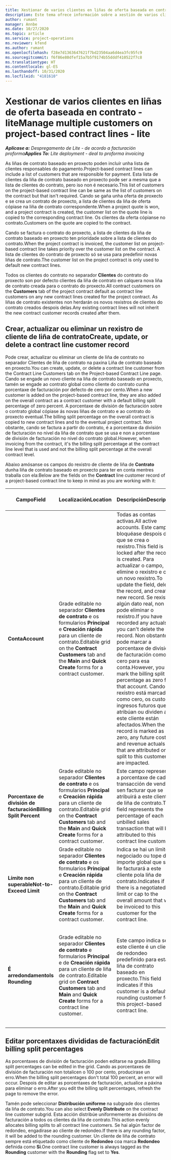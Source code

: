 ```yaml
---
title: Xestionar de varios clientes en liñas de oferta baseada en contrato - lite
description: Este tema ofrece información sobre a xestión de varios clientes en liñas de contrato baseado en proxecto.
author: rumant
manager: Annbe
ms.date: 10/27/2020
ms.topic: article
ms.service: project-operations
ms.reviewer: kfend
ms.author: rumant
ms.openlocfilehash: f28e7d1363647621f7bd23504aa6d4ea3fc95fc9
ms.sourcegitcommit: f6f86e80dfef15a7b5f9174b55dddf410522f7c8
ms.translationtype: HT
ms.contentlocale: gl-ES
ms.lasthandoff: 10/31/2020
ms.locfileid: "4181610"
---
```

# <a name="manage-multiple-customers-on-project-based-contract-lines---lite"></a><span data-ttu-id="2f856-103">Xestionar de varios clientes en liñas de oferta baseada en contrato - lite</span><span class="sxs-lookup"><span data-stu-id="2f856-103">Manage multiple customers on project-based contract lines - lite</span></span>

<span data-ttu-id="2f856-104">_**Aplícase a:** Despregamento de Lite - de acordo a facturación proforma_</span><span class="sxs-lookup"><span data-stu-id="2f856-104">_**Applies To:** Lite deployment - deal to proforma invoicing_</span></span>

<span data-ttu-id="2f856-105">As liñas de contrato baseado en proxecto poden incluír unha lista de clientes responsables do pagamento.</span><span class="sxs-lookup"><span data-stu-id="2f856-105">Project-based contract lines can include a list of customers that are responsible for payment.</span></span> <span data-ttu-id="2f856-106">Esta lista de clientes da liña de contrato baseado en proxecto pode ser a mesma que a lista de clientes do contrato, pero iso non é necesario.</span><span class="sxs-lookup"><span data-stu-id="2f856-106">This list of customers on the project-based contract line can be same as the list of customers on the contract but that isn't required.</span></span> <span data-ttu-id="2f856-107">Cando se gaña unha oferta de proxecto e se crea un contrato de proxecto, a lista de clientes da liña de oferta cópiase na liña de contrato correspondente.</span><span class="sxs-lookup"><span data-stu-id="2f856-107">When a project quote is won, and a project contract is created, the customer list on the quote line is copied to the corresponding contract line.</span></span> <span data-ttu-id="2f856-108">Os clientes da oferta cópianse no contrato.</span><span class="sxs-lookup"><span data-stu-id="2f856-108">Customers on the quote are copied to the contract.</span></span>

<span data-ttu-id="2f856-109">Cando se factura o contrato do proxecto, a lista de clientes da liña de contrato baseado en proxecto ten prioridade sobre a lista de clientes do contrato.</span><span class="sxs-lookup"><span data-stu-id="2f856-109">When the project contract is invoiced, the customer list on project-based contract line takes priority over the customer list on the contract.</span></span> <span data-ttu-id="2f856-110">A lista de clientes do contrato de proxecto só se usa para predefinir novas liñas de contrato.</span><span class="sxs-lookup"><span data-stu-id="2f856-110">The customer list on the project contract is only used to default new contract lines.</span></span>

<span data-ttu-id="2f856-111">Todos os clientes do contrato no separador **Clientes** do contrato do proxecto son por defecto clientes da liña de contrato en calquera nova liña de contrato creada para o contrato do proxecto.</span><span class="sxs-lookup"><span data-stu-id="2f856-111">All contract customers on the **Customers** tab of the project contract default as contract line customers on any new contract lines created for the project contract.</span></span> <span data-ttu-id="2f856-112">As liñas de contrato existentes non herdarán os novos rexistros de clientes do contrato creados despois delas.</span><span class="sxs-lookup"><span data-stu-id="2f856-112">Any existing contract lines will not inherit the new contract customer records created after them.</span></span>

## <a name="create-update-or-delete-a-contract-line-customer-record"></a><span data-ttu-id="2f856-113">Crear, actualizar ou eliminar un rexistro de cliente de liña de contrato</span><span class="sxs-lookup"><span data-stu-id="2f856-113">Create, update, or delete a contract line customer record</span></span>

<span data-ttu-id="2f856-114">Pode crear, actualizar ou eliminar un cliente de liña de contrato no separador Clientes de liña de contrato na paxina Liña de contrato baseado en proxecto.</span><span class="sxs-lookup"><span data-stu-id="2f856-114">You can create, update, or delete a contract line customer from the Contract Line Customers tab on the Project-based Contract Line page.</span></span> <span data-ttu-id="2f856-115">Cando se engade un novo cliente na liña de contrato baseado en proxecto, tamén se engade ao contrato global como cliente do contrato cunha porcentaxe de facturación por defecto de cero por cento.</span><span class="sxs-lookup"><span data-stu-id="2f856-115">When a new customer is added on the project-based contract line, they are also added on the overall contract as a contract customer with a default billing split percentage of zero percent.</span></span> <span data-ttu-id="2f856-116">A porcentaxe de división de facturación sobre o contrato global cópiase ás novas liñas de contrato e ao contrato do proxecto eventual.</span><span class="sxs-lookup"><span data-stu-id="2f856-116">The billing split percentage on the overall contract is copied to new contract lines and to the eventual project contract.</span></span> <span data-ttu-id="2f856-117">Non obstante, cando se factura a partir do contrato, é a porcentaxe da división de facturación no nivel da liña de contrato que se usa e non a porcentaxe de división de facturación no nivel do contrato global.</span><span class="sxs-lookup"><span data-stu-id="2f856-117">However, when invoicing from the contract, it's the billing split percentage at the contract line level that is used and not the billing split percentage at the overall contract level.</span></span>

<span data-ttu-id="2f856-118">Abaixo amósanse os campos do rexistro de cliente de liña de **Contrato** dunha liña de contrato baseado en proxecto para ter en conta mentres traballa con ela:</span><span class="sxs-lookup"><span data-stu-id="2f856-118">Below are the fields on the **Contract** line customer record of a project-based contract line to keep in mind as you are working with it:</span></span>

| <span data-ttu-id="2f856-119">Campo</span><span class="sxs-lookup"><span data-stu-id="2f856-119">Field</span></span> | <span data-ttu-id="2f856-120">Localización</span><span class="sxs-lookup"><span data-stu-id="2f856-120">Location</span></span> | <span data-ttu-id="2f856-121">Descripción</span><span class="sxs-lookup"><span data-stu-id="2f856-121">Description</span></span> | <span data-ttu-id="2f856-122">Impacto descendente</span><span class="sxs-lookup"><span data-stu-id="2f856-122">Downstream impact</span></span> |
| --- | --- | --- | --- |
| <span data-ttu-id="2f856-123">**Conta**</span><span class="sxs-lookup"><span data-stu-id="2f856-123">**Account**</span></span> | <span data-ttu-id="2f856-124">Grade editable no separador **Clientes de contrato** e os formularios **Principal** e **Creación rápida** para un cliente de contrato.</span><span class="sxs-lookup"><span data-stu-id="2f856-124">Editable grid on the **Contract Customers** tab and the **Main** and **Quick Create** forms for a contract customer.</span></span> | <span data-ttu-id="2f856-125">Todas as contas activas.</span><span class="sxs-lookup"><span data-stu-id="2f856-125">All active accounts.</span></span> <span data-ttu-id="2f856-126">Este campo bloquéase despois de que se crea o rexistro.</span><span class="sxs-lookup"><span data-stu-id="2f856-126">This field is locked after the record is created.</span></span> <span data-ttu-id="2f856-127">Para actualizar o campo, elimine o rexistro e cree un novo rexistro.</span><span class="sxs-lookup"><span data-stu-id="2f856-127">To update the field, delete the record, and create a new record.</span></span> <span data-ttu-id="2f856-128">Se rexistrou algún dato real, non pode eliminar o rexistro.</span><span class="sxs-lookup"><span data-stu-id="2f856-128">If you have recorded any actuals, you can't delete the record.</span></span> <span data-ttu-id="2f856-129">Non obstante, pode marcar a porcentaxe de división de facturación como cero para esa conta.</span><span class="sxs-lookup"><span data-stu-id="2f856-129">However, you can mark the billing split percentage as zero for that account.</span></span> <span data-ttu-id="2f856-130">Cando o rexistro está marcado como cero, os custos e ingresos futuros que se atribúan ou dividen a este cliente están afectados.</span><span class="sxs-lookup"><span data-stu-id="2f856-130">When the record is marked as zero, any future cost and revenue actuals that are attributed or split to this customer are impacted.</span></span> | <span data-ttu-id="2f856-131">Cando escolle unha conta da lista principal de contas para engadilas e gardalas, o cliente da liña de contrato tamén se engade como cliente do contrato.</span><span class="sxs-lookup"><span data-stu-id="2f856-131">When you pick an account from the master list of accounts to add and save them, the contract line customer is also added as a contract customer.</span></span> <span data-ttu-id="2f856-132">Os clientes da liña de contrato úsanse cando se xeran facturas.</span><span class="sxs-lookup"><span data-stu-id="2f856-132">Contract line customers are used when invoices are generated.</span></span> |
| <span data-ttu-id="2f856-133">**Porcentaxe de división de facturación**</span><span class="sxs-lookup"><span data-stu-id="2f856-133">**Billing Split Percent**</span></span> | <span data-ttu-id="2f856-134">Grade editable no separador **Clientes de contrato** e os formularios **Principal** e **Creación rápida** para un cliente de contrato.</span><span class="sxs-lookup"><span data-stu-id="2f856-134">Editable grid on the **Contract Customers** tab and the **Main** and **Quick Create** forms for a contract customer.</span></span> | <span data-ttu-id="2f856-135">Este campo representa a porcentaxe de cada transacción de vendas sen facturar que se atribuirá a este cliente de liña de contrato.</span><span class="sxs-lookup"><span data-stu-id="2f856-135">This field represents the percentage of each unbilled sales transaction that will be attributed to this contract line customer.</span></span> | <span data-ttu-id="2f856-136">Os clientes da liña de contrato e as porcentaxes de división de facturación úsanse cando se crean datos reais despois da aprobación e cando se xera a factura.</span><span class="sxs-lookup"><span data-stu-id="2f856-136">Contract line customers and billing split percentages are used when actuals are created after approval and when the invoice is generated.</span></span> |
| <span data-ttu-id="2f856-137">**Límite non superable**</span><span class="sxs-lookup"><span data-stu-id="2f856-137">**Not-to-Exceed Limit**</span></span> | <span data-ttu-id="2f856-138">Grade editable no separador **Clientes de contrato** e os formularios **Principal** e **Creación rápida** para un cliente de contrato.</span><span class="sxs-lookup"><span data-stu-id="2f856-138">Editable grid on the **Contract Customers** tab and the **Main** and **Quick Create** forms for a contract customer.</span></span> | <span data-ttu-id="2f856-139">Indica se hai un límite negociado ou tope do importe global que se lle facturará a este cliente pola liña de contrato.</span><span class="sxs-lookup"><span data-stu-id="2f856-139">Indicates if there is a negotiated limit or cap to the overall amount that will be invoiced to this customer for the contract line.</span></span> | <span data-ttu-id="2f856-140">O límite non superable para o cliente da liña de contrato úsase cando se crean os datos reais e se xeran as facturas.</span><span class="sxs-lookup"><span data-stu-id="2f856-140">The not-to-exceed limit for the contract line customer is used when actuals are created and the invoices are generated.</span></span> |
| <span data-ttu-id="2f856-141">**É arredondamento**</span><span class="sxs-lookup"><span data-stu-id="2f856-141">**Is Rounding**</span></span> | <span data-ttu-id="2f856-142">Grade editable no separador **Clientes de contrato** e formularios **Principal** e de **Creación rápida** para un cliente de liña de contrato.</span><span class="sxs-lookup"><span data-stu-id="2f856-142">Editable grid on **Contract Customers** tab and **Main** and **Quick Create** forms for a contract line customer.</span></span> | <span data-ttu-id="2f856-143">Este campo indica se este cliente é un cliente de redondeo predefinido para esta liña de contrato baseado en proxecto.</span><span class="sxs-lookup"><span data-stu-id="2f856-143">This field indicates if this customer is a default rounding customer for this project-based contract line.</span></span> | <span data-ttu-id="2f856-144">Cando xera un dato real segundo a porcentaxe de división de facturación, pode haber algunhas diferenzas de redondeo.</span><span class="sxs-lookup"><span data-stu-id="2f856-144">When you generate an actual according to the billing split percentage, there may be some rounding differences.</span></span> <span data-ttu-id="2f856-145">A este cliente atribúenselle as diferenzas de redondeo neste caso.</span><span class="sxs-lookup"><span data-stu-id="2f856-145">This customer is attributed the rounding differences in this case.</span></span> |

## <a name="edit-billing-split-percentages"></a><span data-ttu-id="2f856-146">Editar porcentaxes divididas de facturación</span><span class="sxs-lookup"><span data-stu-id="2f856-146">Edit billing split percentages</span></span>

<span data-ttu-id="2f856-147">As porcentaxes de división de facturación poden editarse na grade.</span><span class="sxs-lookup"><span data-stu-id="2f856-147">Billing split percentages can be edited in the grid.</span></span> <span data-ttu-id="2f856-148">Cando as porcentaxes de división de facturación non totalicen o 100 por cento, producirase un erro.</span><span class="sxs-lookup"><span data-stu-id="2f856-148">When the billing split percentages don't total 100 percent, an error will occur.</span></span> <span data-ttu-id="2f856-149">Despois de editar as porcentaxes de facturación, actualice a páxina para eliminar o erro.</span><span class="sxs-lookup"><span data-stu-id="2f856-149">After you edit the billing split percentages, refresh the page to remove the error.</span></span>

<span data-ttu-id="2f856-150">Tamén pode seleccionar **Distribución uniforme** na subgrade dos clientes da liña de contrato.</span><span class="sxs-lookup"><span data-stu-id="2f856-150">You can also select **Evenly Distribute** on the contract line customer subgrid.</span></span> <span data-ttu-id="2f856-151">Esta acción distribúe uniformemente as divisións de facturación a todos os clientes da liña de contrato.</span><span class="sxs-lookup"><span data-stu-id="2f856-151">This action evenly allocates billing splits to all contract line customers.</span></span> <span data-ttu-id="2f856-152">Se hai algún factor de redondeo, engadirase ao cliente de redondeo.</span><span class="sxs-lookup"><span data-stu-id="2f856-152">If there is any rounding factor, it will be added to the rounding customer.</span></span> <span data-ttu-id="2f856-153">Un cliente de liña de contrato sempre está etiquetado como cliente de **Redondeo** coa marca **Redondeo** definida como **Si**.</span><span class="sxs-lookup"><span data-stu-id="2f856-153">One contract line customer is always tagged as the **Rounding** customer with the **Rounding** flag set to **Yes**.</span></span>

